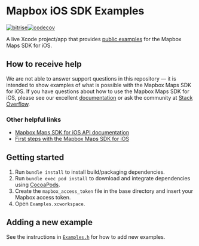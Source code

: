 # Mapbox iOS SDK Examples

[![bitrise](https://app.bitrise.io/app/9a144f2169b7c9e3/status.svg?token=yzLGB24ubR_INs6HqUl14g&branch=master)](https://app.bitrise.io/app/9a144f2169b7c9e3#)[![codecov](https://codecov.io/gh/mapbox/ios-sdk-examples/branch/master/graph/badge.svg)](https://codecov.io/gh/mapbox/ios-sdk-examples)

A live Xcode project/app that provides [public examples](https://www.mapbox.com/ios-sdk/examples/) for the Mapbox Maps SDK for iOS.

## How to receive help
We are not able to answer support questions in this repository — it is intended to show examples of what is possible with the Mapbox Maps SDK for iOS.  If you have questions about how to use the Mapbox Maps SDK for iOS, please see our excellent [documentation](https://docs.mapbox.com/help/) or ask the community at [Stack Overflow](http://stackoverflow.com/questions/tagged/mapbox+ios).

### Other helpful links
- [Mapbox Maps SDK for iOS API documentation](https://docs.mapbox.com/ios/api/maps/)
- [First steps with the Mapbox Maps SDK for iOS](https://docs.mapbox.com/help/tutorials/first-steps-ios-sdk/)

## Getting started
1. Run `bundle install` to install build/packaging dependencies.
1. Run `bundle exec pod install` to download and integrate dependencies using [CocoaPods](https://cocoapods.org).
1. Create the `mapbox_access_token` file in the base directory and insert your Mapbox access token.
1. Open `Examples.xcworkspace`.

## Adding a new example
See the instructions in [`Examples.h`](Examples/Examples.h) for how to add new examples.
